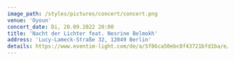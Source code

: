 ```yaml
---
image_path: /styles/pictures/concert/concert.png
venue: 'Oyoun'
concert_date: Di, 20.09.2022 20:00
title: 'Nacht der Lichter feat. Nesrine Belmokh'
address: 'Lucy-Lameck-Straße 32, 12049 Berlin'
details: https://www.eventim-light.com/de/a/5f86ca50ebc8f43721bfd1ba/e/631087d20908fc1c71afa59d/
---
```

